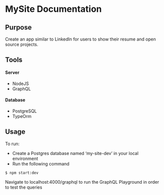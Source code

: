 # MySite Documentation

## Purpose
Create an app similar to LinkedIn for users to show their resume and open source projects.

## Tools
#### Server
* NodeJS
* GraphQL
#### Database
* PostgreSQL
* TypeOrm
 
## Usage
To run:
* Create a Postgres database named ‘my-site-dev’ in your local environment
* Run the following command

```
$ npm start:dev
```
Navigate to localhost:4000/graphql to run the GraphQL Playground in order to test the queries
